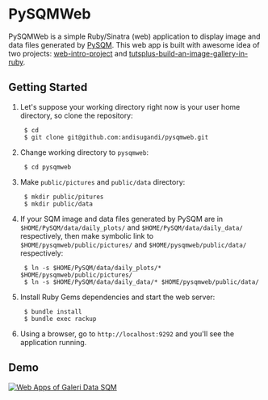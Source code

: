 # PySQMWeb

PySQMWeb is a simple Ruby/Sinatra (web) application to display image and data files generated by [PySQM](https://github.com/mireianievas/PySQM). This web app is built with awesome idea of two projects: [web-intro-project](https://github.com/orfjackal/web-intro-project) and [tutsplus-build-an-image-gallery-in-ruby](https://github.com/andisugandi/tutsplus-build-an-image-gallery-in-ruby).

## Getting Started

1. Let's suppose your working directory right now is your user home directory, so clone the repository:

        $ cd
        $ git clone git@github.com:andisugandi/pysqmweb.git

2. Change working directory to `pysqmweb`:

        $ cd pysqmweb

3. Make `public/pictures` and `public/data` directory:

        $ mkdir public/pitures
        $ mkdir public/data

4. If your SQM image and data files generated by PySQM are in `$HOME/PySQM/data/daily_plots/` and `$HOME/PySQM/data/daily_data/` respectively, then make symbolic link to `$HOME/pysqmweb/public/pictures/` and `$HOME/pysqmweb/public/data/` respectively:

        $ ln -s $HOME/PySQM/data/daily_plots/* $HOME/pysqmweb/public/pictures/
        $ ln -s $HOME/PySQM/data/daily_data/* $HOME/pysqmweb/public/data/

5. Install Ruby Gems dependencies and start the web server:

        $ bundle install
        $ bundle exec rackup

6. Using a browser, go to `http://localhost:9292` and you'll see the application running.

## Demo
[![Web Apps of Galeri Data SQM](https://img.youtube.com/vi/gGiPzz96X6I/0.jpg)](https://www.youtube.com/watch?v=gGiPzz96X6I)